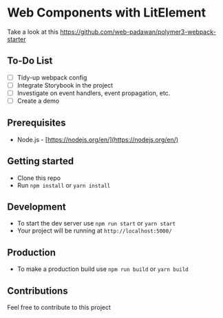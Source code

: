 # Web Components with LitElement

Take a look at this
https://github.com/web-padawan/polymer3-webpack-starter

## To-Do List
- [ ] Tidy-up webpack config
- [ ] Integrate Storybook in the project
- [ ] Investigate on event handlers, event propagation, etc.
- [ ] Create a demo

## Prerequisites
- Node.js - [https://nodejs.org/en/](https://nodejs.org/en/)

## Getting started
- Clone this repo
- Run `npm install` or `yarn install`

## Development
- To start the dev server use `npm run start` or `yarn start`
- Your project will be running at `http://localhost:5000/`

## Production
- To make a production build use `npm run build` or `yarn build`

## Contributions
Feel free to contribute to this project
